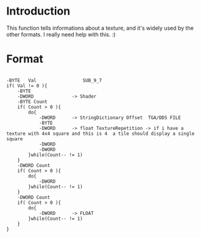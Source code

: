 # Introduction #

This function tells informations about a texture, and it's widely used by the other formats.
I really need help with this. :)


# Format #

```

-BYTE	Val					SUB_9_7
if( Val != 0 ){
	-BYTE
	-DWORD				-> Shader
	-BYTE Count
	if( Count > 0 ){
		do{
			-DWORD		-> StringDictionary Offset  TGA/DDS FILE
			-BYTE
			-DWORD		-> float TextureRepetition -> if i have a texture with 4x4 square and this is 4  a tile should display a single square
			-DWORD
			-DWORD
		}while(Count-- != 1)
	}
	-DWORD Count
	if( Count > 0 ){
		do{
			-DWORD
		}while(Count-- != 1)
	}
	-DWORD Count
	if( Count > 0 ){
		do{
			-DWORD		-> FLOAT
		}while(Count-- != 1)
	}
}

```